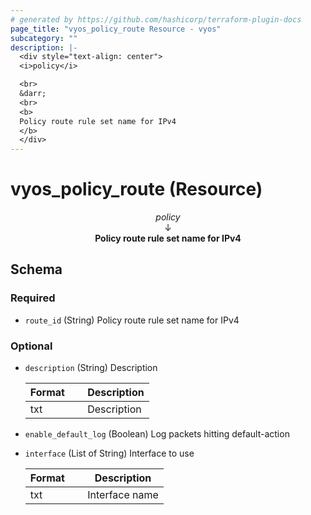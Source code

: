 ```yaml
---
# generated by https://github.com/hashicorp/terraform-plugin-docs
page_title: "vyos_policy_route Resource - vyos"
subcategory: ""
description: |-
  <div style="text-align: center">
  <i>policy</i>

  <br>
  &darr;
  <br>
  <b>
  Policy route rule set name for IPv4
  </b>
  </div>
---
```


# vyos_policy_route (Resource)

<div style="text-align: center">
<i>policy</i>

<br>
&darr;
<br>
<b>
Policy route rule set name for IPv4
</b>
</div>



<!-- schema generated by tfplugindocs -->
## Schema

### Required

- `route_id` (String) Policy route rule set name for IPv4

### Optional

- `description` (String) Description

    |  Format &emsp; | Description  |
    |----------|---------------|
    |  txt  &emsp; |  Description  |
- `enable_default_log` (Boolean) Log packets hitting default-action
- `interface` (List of String) Interface to use

    |  Format &emsp; | Description  |
    |----------|---------------|
    |  txt  &emsp; |  Interface name  |
